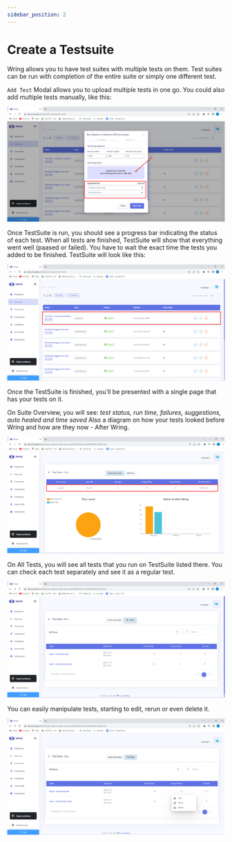 ```yaml
---
sidebar_position: 2
---
```


# Create a Testsuite

Wring allows you to have test suites with multiple tests on them. Test suites can be run with completion of the entire suite or simply one different test.

`Add Test` Modal allows you to upload multiple tests in one go. You could also add multiple tests manually, like this: 

![Test Explorer](/img/testsuite.png)

Once TestSuite is run, you should see a progress bar indicating the status of each test. When all tests are finished, TestSuite will show that everything went well (paased or failed). You have to wait the exact time the tests you added to be finished.
TestSuite will look like this: 

![Test Explorer](/img/testsuite1.png)

Once the TestSuite is finished, you'll be presented with a single page that has your tests on it.

On Suite Overview, you will see: *test status, run time, failures, suggestions, auto healed and time saved*
Also a diagram on how your tests looked before Wring and how are they now - After Wring.

![Test Explorer](/img/testsuite2.png)

On All Tests, you will see all tests that you run on TestSuite listed there. You can check each test separately and see it as a regular test. 

![Test Explorer](/img/testsuite3.png)

You can easily manipulate tests, starting to edit, rerun or even delete it.

![Test Explorer](/img/testsuite4.png)


